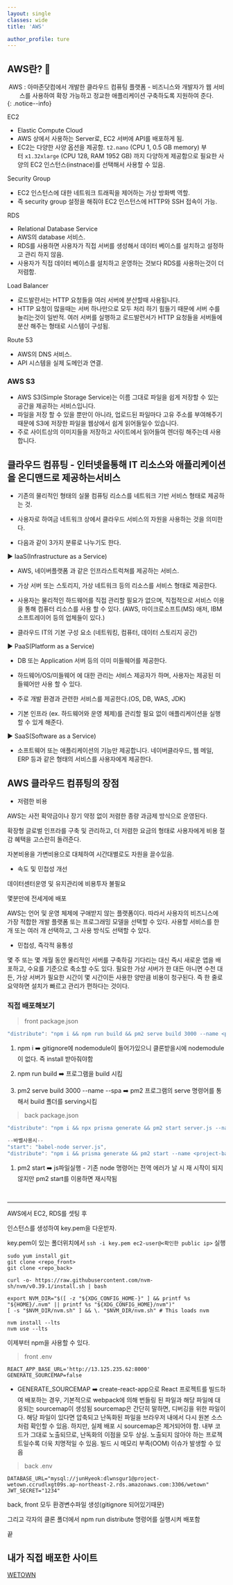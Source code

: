 ```yaml
---
layout: single
classes: wide
title: 'AWS'

author_profile: ture
---
```


## AWS란? 💯

<center>AWS : 아마존닷컴에서 개발한 클라우드 컴퓨팅 플랫폼 - 비즈니스와 개발자가 웹 서비스를 사용하여 확장 가능하고 정교한 애플리케이션 구축하도록 지원하여 준다.</center>
{: .notice--info}

EC2

- Elastic Compute Cloud
- AWS 상에서 사용하는 Server로, EC2 서버에 API를 배포하게 됨.
- EC2는 다양한 사양 옵션을 제공함. `t2.nano` (CPU 1, 0.5 GB memory) 부터 `x1.32xlarge` (CPU 128, RAM 1952 GB) 까지 다양하게 제공함으로 필요한 사양의 EC2 인스턴스(instnace)를 선택해서 사용할 수 있음.

Security Group

- EC2 인스턴스에 대한 네트워크 트래픽을 제어하는 가상 방화벽 역할.
- 즉 security group 설정을 해줘야 EC2 인스턴스에 HTTP와 SSH 접속이 가능.

RDS

- Relational Database Service
- AWS의 database 서비스.
- RDS를 사용하면 사용자가 직접 서버를 생성해서 데이터 베이스를 설치하고 설정하고 관리 하지 않음.
- 사용자가 직접 데이터 베이스를 설치하고 운영하는 것보다 RDS를 사용하는것이 더 저렴함.

Load Balancer

- 로드발란서는 HTTP 요청들을 여러 서버에 분산할때 사용됩니다.
- HTTP 요청이 많을때는 서버 하나만으로 모두 처리 하기 힘들기 때문에 서버 수를 늘리는것이 일반적. 여러 서버를 실행하고 로드발런서가 HTTP 요청들을 서버들에 분산 해주는 형태로 시스템이 구성됨.

Route 53

- AWS의 DNS 서비스.
- API 시스템을 실제 도메인과 연결.

### AWS S3

- AWS S3(Simple Storage Service)는 이름 그대로 파일을 쉽게 저장할 수 있는 공간을 제공하는 서비스입니다.
- 파일을 저장 할 수 있을 뿐만이 아니라, 업로드된 파일마다 고유 주소를 부여해주기 때문에 S3에 저장한 파일을 웹상에서 쉽게 읽어들일수 있습니다.
- 주로 사이트상의 이미지들을 저장하고 사이트에서 읽어들여 렌더링 해주는데 사용합니다.

## 클라우드 컴퓨팅 - 인터넷을통해 IT 리소스와 애플리케이션을 온디맨드로 제공하는서비스

- 기존의 물리적인 형태의 실물 컴퓨팅 리소스를 네트워크 기반 서비스 형태로 제공하는 것.

- 사용자로 하여금 네트워크 상에서 클라우드 서비스의 자원을 사용하는 것을 의미한다.

- 다음과 같이 3가지 분류로 나누기도 한다.

▶ IaaS(Infrastructure as a Service)

- AWS, 네이버플랫폼 과 같은 인프라스트럭쳐를 제공하는 서비스.

- 가상 서버 또는 스토리지, 가상 네트워크 등의 리소스를 서비스 형태로 제공한다.

- 사용자는 물리적인 하드웨어를 직접 관리할 필요가 없으며, 직접적으로 서비스 이용을 통해 컴퓨터 리소스를 사용 할 수 있다. (AWS, 마이크로소프트(MS) 애저, IBM 소프트레이어 등의 업체들이 있다.)

- 클라우드 IT의 기본 구성 요소 (네트워킹, 컴퓨터, 데이터 스토리지 공간)

▶ PaaS(Platform as a Service)

- DB 또는 Application 서버 등의 이미 미들웨어를 제공한다.

- 하드웨어/OS/미들웨어 에 대한 관리는 서비스 제공자가 하며, 사용자는 제공된 미들웨어만 사용 할 수 있다.

- 주로 개발 환경과 관련한 서비스를 제공한다.(OS, DB, WAS, JDK)

- 기본 인프라 (ex. 하드웨어와 운영 체제)를 관리할 필요 없이 애플리케이션을 실행할 수 있게 해준다.

▶ SaaS(Software as a Service)

- 소프트웨어 또는 애플리케이션의 기능만 제공합니다. 네이버클라우드, 웹 메일, ERP 등과 같은 형태의 서비스를 사용자에게 제공한다.

## AWS 클라우드 컴퓨팅의 장점

- 저렴한 비용

AWS는 사전 확약금이나 장기 약정 없이 저렴한 종량 과금제 방식으로 운영된다.

확장형 글로벌 인프라를 구축 및 관리하고, 더 저렴한 요금의 형태로 사용자에게 비용 절감 혜택을 고스란히 돌려준다.

자본비용을 가변비용으로 대체하여 시간대별로도 자원을 끌수있음.

- 속도 및 민첩성 개선

데이터센터운영 및 유지관리에 비용투자 불필요

몇분만에 전세게에 배포

AWS는 언어 및 운영 체제에 구애받지 않는 플랫폼이다. 따라서 사용자의 비즈니스에 가장 적합한 개발 플랫폼 또는 프로그래밍 모델을 선택할 수 있다. 사용할 서비스를 한 개 또는 여러 개 선택하고, 그 사용 방식도 선택할 수 있다.

- 민첩성, 즉각적 융통성

몇 주 또는 몇 개월 동안 물리적인 서버를 구축하길 기다리는 대신 즉시 새로운 앱을 배포하고, 수요를 기준으로 축소할 수도 있다. 필요한 가상 서버가 한 대든 아니면 수천 대든, 가상 서버가 필요한 시간이 몇 시간이든 사용한 양만큼 비용이 청구된다. 즉 한 줄로 요약하면 설치가 빠르고 관리가 편하다는 것이다.

### 직접 배포해보기

> front package.json

```java
"distribute": "npm i && npm run build && pm2 serve build 3000 --name <project-front> --spa"
```

1. npm i ➡️ gitignore에 nodemodule이 들어가있으니 클론받을시에 nodemodule이 없다. 즉 install 받아줘야함

2. npm run build ➡️ 프로그램을 build 시킴

3. pm2 serve build 3000 --name <project-front> --spa ➡️ pm2 프로그램의 serve 명령어를 통해서 build 폴더를 serving시킴

> back package.json

```java
"distribute": "npm i && npx prisma generate && pm2 start server.js --name <project-back> -i max"  // 기본

--바벨사용시--
"start": "babel-node server.js",
"distribute": "npm i && prisma generate && pm2 start --name <project-back> -i max npm -- run start"
```

1. pm2 start ➡️ js파일실행 - 기존 node 명령어는 전역 에러가 날 시 재 시작이 되지 않지만 pm2 start를 이용하면 재시작됨

<br>
<hr>

AWS에서 EC2, RDS를 셋팅 후

인스턴스를 생성하여 key.pem을 다운받자.

key.pem이 있는 폴더위치에서 `ssh -i key.pem ec2-user@<확인한 public ip>` 실행

```
sudo yum install git
git clone <repo_front>
git clone <repo_back>

curl -o- https://raw.githubusercontent.com/nvm-sh/nvm/v0.39.1/install.sh | bash

export NVM_DIR="$([ -z "${XDG_CONFIG_HOME-}" ] && printf %s "${HOME}/.nvm" || printf %s "${XDG_CONFIG_HOME}/nvm")"
[ -s "$NVM_DIR/nvm.sh" ] && \. "$NVM_DIR/nvm.sh" # This loads nvm

nvm install --lts
nvm use --lts
```

이제부터 npm을 사용할 수 있다.

> front .env

```
REACT_APP_BASE_URL='http://13.125.235.62:8000'
GENERATE_SOURCEMAP=false
```

- GENERATE_SOURCEMAP ➡️ create-react-app으로 React 프로젝트를 빌드하여 배포하는 경우, 기본적으로 webpack에 의해 번들링 된 파일과 해당 파일에 대응되는 sourcemap이 생성됨
  sourcemap은 간단히 말하면, 디버깅을 위한 파일이다. 해당 파일이 있다면 압축되고 난독화된 파일을 브라우저 내에서 다시 원본 소스처럼 확인할 수 있음. 하지만, 실제 배포 시 sourcemap은 제거되어야 함. 내부 코드가 그대로 노출되므로, 난독화의 이점을 모두 상실. 노출되지 않아야 하는 프로젝트일수록 더욱 치명적일 수 있음. 빌드 시 메모리 부족(OOM) 이슈가 발생할 수 있음

> back .env

```
DATABASE_URL="mysql://junHyeok:dlwnsgur1@project-wetown.ccrudlxgt09s.ap-northeast-2.rds.amazonaws.com:3306/wetown"
JWT_SECRET="1234"
```

back, front 모두 환경변수파일 생성(gitignore 되어있기때문)

그리고 각자의 클론 폴더에서 npm run distribute 명령어를 실행시켜 배포함

끝

## 내가 직접 배포한 사이트

<a href="http://13.125.235.62:3000/" target="_blank" >WETOWN</a>
